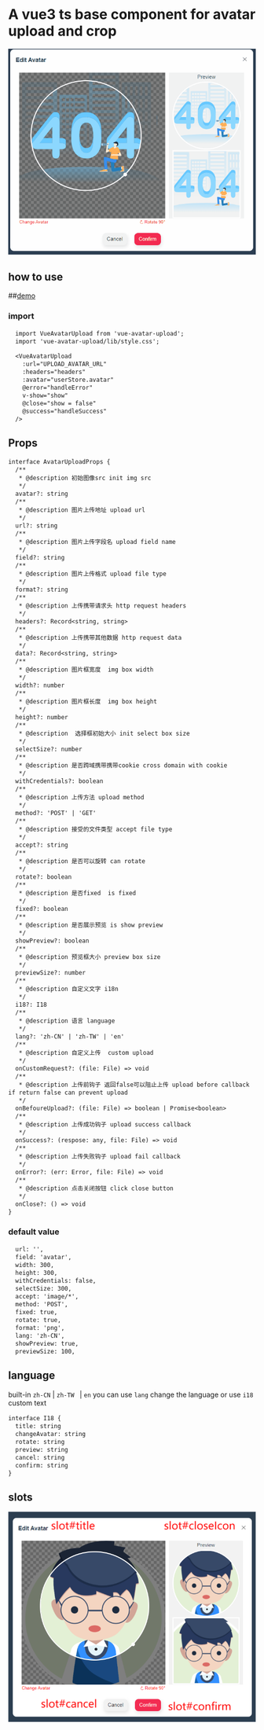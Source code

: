 # A vue3 ts base component for avatar upload and crop
![image](https://github.com/derlans/vue-avatar-upload/blob/master/imgs/preview.gif)
## how to use
##[demo](http://avatar-upload.derlan.top/)
### import
```
  import VueAvatarUpload from 'vue-avatar-upload';
  import 'vue-avatar-upload/lib/style.css';
```
```
  <VueAvatarUpload
    :url="UPLOAD_AVATAR_URL"
    :headers="headers"
    :avatar="userStore.avatar"
    @error="handleError"
    v-show="show"
    @close="show = false"
    @success="handleSuccess"
  />
```
## Props
```
interface AvatarUploadProps {
  /**
   * @description 初始图像src init img src
   */
  avatar?: string
  /**
   * @description 图片上传地址 upload url
   */
  url?: string
  /**
   * @description 图片上传字段名 upload field name
   */
  field?: string
  /**
   * @description 图片上传格式 upload file type
   */
  format?: string
  /**
   * @description 上传携带请求头 http request headers
   */
  headers?: Record<string, string>
  /**
   * @description 上传携带其他数据 http request data
   */
  data?: Record<string, string>
  /**
   * @description 图片框宽度  img box width
   */
  width?: number
  /**
   * @description 图片框长度  img box height
   */
  height?: number
  /**
   * @description  选择框初始大小 init select box size
   */
  selectSize?: number
  /**
   * @description 是否跨域携带携带cookie cross domain with cookie
   */
  withCredentials?: boolean
  /**
   * @description 上传方法 upload method
   */
  method?: 'POST' | 'GET'
  /**
   * @description 接受的文件类型 accept file type
   */
  accept?: string
  /**
   * @description 是否可以旋转 can rotate
   */
  rotate?: boolean
  /**
   * @description 是否fixed  is fixed
   */
  fixed?: boolean
  /**
   * @description 是否展示预览 is show preview
   */
  showPreview?: boolean
  /**
   * @description 预览框大小 preview box size
   */
  previewSize?: number
  /**
   * @description 自定义文字 i18n
   */
  i18?: I18
  /**
   * @description 语言 language
   */
  lang?: 'zh-CN' | 'zh-TW' | 'en'
  /**
   * @description 自定义上传  custom upload
   */
  onCustomRequest?: (file: File) => void
  /**
   * @description 上传前钩子 返回false可以阻止上传 upload before callback if return false can prevent upload
   */
  onBefoureUpload?: (file: File) => boolean | Promise<boolean>
  /**
   * @description 上传成功钩子 upload success callback
   */
  onSuccess?: (respose: any, file: File) => void
  /**
   * @description 上传失败钩子 upload fail callback
   */
  onError?: (err: Error, file: File) => void
  /**
   * @description 点击关闭按钮 click close button
   */
  onClose?: () => void
}
```
### default value
```
  url: '',
  field: 'avatar',
  width: 300,
  height: 300,
  withCredentials: false,
  selectSize: 300,
  accept: 'image/*',
  method: 'POST',
  fixed: true,
  rotate: true,
  format: 'png',
  lang: 'zh-CN',
  showPreview: true,
  previewSize: 100,
```

## language
built-in  ``zh-CN``  |  ``zh-TW `` |  ``en``
you can use ``lang`` change the language
or use ``i18`` custom text
```
interface I18 {
  title: string
  changeAvatar: string
  rotate: string
  preview: string
  cancel: string
  confirm: string
}
```

## slots
![image](https://github.com/derlans/vue-avatar-upload/blob/master/imgs/slots.png)
